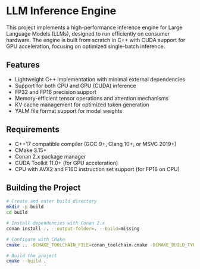 # LLM Inference Engine

This project implements a high-performance inference engine for Large Language Models (LLMs), designed to run efficiently on consumer hardware. The engine is built from scratch in C++ with CUDA support for GPU acceleration, focusing on optimized single-batch inference.

## Features

- Lightweight C++ implementation with minimal external dependencies
- Support for both CPU and GPU (CUDA) inference
- FP32 and FP16 precision support
- Memory-efficient tensor operations and attention mechanisms
- KV cache management for optimized token generation
- YALM file format support for model weights

## Requirements

- C++17 compatible compiler (GCC 9+, Clang 10+, or MSVC 2019+)
- CMake 3.15+
- Conan 2.x package manager
- CUDA Toolkit 11.0+ (for GPU acceleration)
- CPU with AVX2 and F16C instruction set support (for FP16 on CPU)

## Building the Project

```bash
# Create and enter build directory
mkdir -p build
cd build

# Install dependencies with Conan 2.x
conan install .. --output-folder=. --build=missing

# Configure with CMake
cmake .. -DCMAKE_TOOLCHAIN_FILE=conan_toolchain.cmake -DCMAKE_BUILD_TYPE=Release

# Build the project
cmake --build .
```
